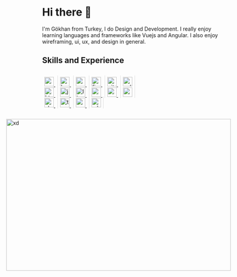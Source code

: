 # Hi there 👋
I'm Gökhan from Turkey, I do Design and Development. I really enjoy learning languages and frameworks like Vuejs and Angular. I also enjoy wireframing, ui, ux, and design in general. 

## Skills and Experience
 
<p align="left" style="float:left; width: 250px"> <a style="border-right: 1px solid #ddd; padding: 15px 6px 0px;" href="https://angular.io" target="_blank"> <img src="https://devicons.github.io/devicon/devicon.git/icons/angularjs/angularjs-original.svg" alt="angularjs" width="25" height="25"/> </a> <a style="border-right: 1px solid #ddd; padding: 15px 6px 0px;" href="https://getbootstrap.com" target="_blank"> <img src="https://devicons.github.io/devicon/devicon.git/icons/bootstrap/bootstrap-plain.svg" alt="bootstrap" width="25" height="25"/> </a> <a style="border-right: 1px solid #ddd; padding: 15px 6px 0px;" href="https://www.w3schools.com/css/" target="_blank"> <img src="https://devicons.github.io/devicon/devicon.git/icons/css3/css3-original-wordmark.svg" alt="css3" width="25" height="25"/> </a> <a style="border-right: 1px solid #ddd; padding: 15px 6px 0px;" href="https://www.figma.com/" target="_blank"> <img src="https://www.vectorlogo.zone/logos/figma/figma-icon.svg" alt="figma" width="25" height="25"/> </a> <a style="border-right: 1px solid #ddd; padding: 15px 6px 0px;" href="https://git-scm.com/" target="_blank"> <img src="https://www.vectorlogo.zone/logos/git-scm/git-scm-icon.svg" alt="git" width="25" height="25"/> </a> <a style="border-right: 1px solid #ddd; padding: 15px 6px 0px;" href="https://gulpjs.com" target="_blank"> <img src="https://devicons.github.io/devicon/devicon.git/icons/gulp/gulp-plain.svg" alt="gulp" width="25" height="25"/> </a> <a style="border-right: 1px solid #ddd; padding: 15px 6px 0px;" href="https://www.w3.org/html/" target="_blank"> <img src="https://devicons.github.io/devicon/devicon.git/icons/html5/html5-original-wordmark.svg" alt="html5" width="25" height="25"/> </a> <a style="border-right: 1px solid #ddd; padding: 15px 6px 0px;" href="https://developer.mozilla.org/en-US/docs/Web/JavaScript" target="_blank"> <img src="https://devicons.github.io/devicon/devicon.git/icons/javascript/javascript-original.svg" alt="javascript" width="25" height="25"/> </a> <a style="border-right: 1px solid #ddd; padding: 15px 6px 0px;" href="https://www.linux.org/" target="_blank"> <img src="https://devicons.github.io/devicon/devicon.git/icons/linux/linux-original.svg" alt="linux" width="25" height="25"/> </a> <a style="border-right: 1px solid #ddd; padding: 15px 6px 0px;" href="https://materializecss.com/" target="_blank"> <img src="https://raw.githubusercontent.com/prplx/svg-logos/5585531d45d294869c4eaab4d7cf2e9c167710a9/svg/materialize.svg" alt="materialize" width="25" height="25"/> </a> <a style="border-right: 1px solid #ddd; padding: 15px 6px 0px;" href="https://postman.com" target="_blank"> <img src="https://www.vectorlogo.zone/logos/getpostman/getpostman-icon.svg" alt="postman" width="25" height="25"/> </a> <a style="border-right: 1px solid #ddd; padding: 15px 6px 0px;" href="https://sass-lang.com" target="_blank"> <img src="https://devicons.github.io/devicon/devicon.git/icons/sass/sass-original.svg" alt="sass" width="25" height="25"/> </a> <a style="border-right: 1px solid #ddd; padding: 15px 6px 0px;" href="https://www.sketch.com/" target="_blank"> <img src="https://www.vectorlogo.zone/logos/sketchapp/sketchapp-icon.svg" alt="sketch" width="25" height="25"/> </a> <a style="border-right: 1px solid #ddd; padding: 15px 6px 0px;" href="https://www.typescriptlang.org/" target="_blank"> <img src="https://devicons.github.io/devicon/devicon.git/icons/typescript/typescript-original.svg" alt="typescript" width="25" height="25"/> </a> <a style="border-right: 1px solid #ddd; padding: 15px 6px 0px;" href="https://vuejs.org/" target="_blank"> <img src="https://devicons.github.io/devicon/devicon.git/icons/vuejs/vuejs-original-wordmark.svg" alt="vuejs" width="25" height="25"/> </a> <a style="border-right: 1px solid #ddd; padding: 15px 6px 0px;" href="https://www.adobe.com/products/xd.html" target="_blank"> <img src="https://cdn.worldvectorlogo.com/logos/adobe-xd.svg" alt="xd" width="25" height="25"/> </a> </p>
<p style="float: right; widht: 200px"> 
<img src="https://github.com/gokhan-cinar/gokhancinar/blob/main/code.gif" alt="xd" width="600" height="405"/>
</p>
